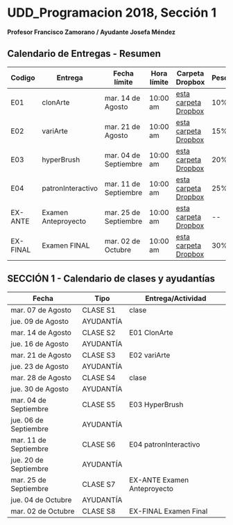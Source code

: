 # UDD_Programacion 2018, Sección 1
**Profesor Francisco Zamorano / Ayudante Josefa Méndez**


## Calendario de Entregas - Resumen

Codigo  | Entrega           | Fecha límite        | Hora límite | Carpeta Dropbox                                                            | Peso
--      | --                | --                  | --          | --                                                                         | --  |
E01     |clonArte           |mar. 14 de Agosto    | 10:00 am    |[esta carpeta Dropbox](https://www.dropbox.com/request/RG4jJyEZgBRWCaqtSV5p)| 10% |
E02     |variArte           |mar. 21 de Agosto    | 10:00 am    |[esta carpeta Dropbox](https://www.dropbox.com/request/oHT8rhkAUQ6LLV0s4bPy)| 15% |
E03     |hyperBrush         |mar. 04 de Septiembre| 10:00 am    |[esta carpeta Dropbox](https://www.dropbox.com/request/hwBJ3SOdYAE2M8auazb0)| 20% |
E04     |patronInteractivo  |mar. 11 de Septiembre| 10:00 am    |[esta carpeta Dropbox](https://www.dropbox.com/request/6DWaouiyWdhKfRtgs4js)| 25% |
EX-ANTE |Examen Anteproyecto|mar. 25 de Septiembre| 10:00 am    |[esta carpeta Dropbox](https://www.dropbox.com/request/JkegJqpaCM91qJIhCDcN)| --  |
EX-FINAL|Examen FINAL       |mar. 02 de Octubre   | 10:00 am    |[esta carpeta Dropbox](https://www.dropbox.com/request/u3B9gOee1TIEwW1kYfl2)| 30% |


## SECCIÓN 1 - Calendario de clases y ayudantías
Fecha | Tipo | Entrega/Actividad
------------ | ------------- | ---
mar. 07 de Agosto	| CLASE	S1	| clase
jue. 09 de Agosto	| AYUDANTÍA	|
mar. 14 de Agosto	| CLASE	S2	| E01 ClonArte
jue. 16 de Agosto	| AYUDANTÍA	|
mar. 21 de Agosto	| CLASE	S3	| E02 variArte
jue. 23 de Agosto	| AYUDANTÍA	|
mar. 28 de Agosto	| CLASE	S4	| clase
jue. 30 de Agosto	| AYUDANTÍA	|
mar. 04 de Septiembre	| CLASE S5	| E03 HyperBrush
jue. 06 de Septiembre	| AYUDANTÍA	|
mar. 11 de Septiembre	| CLASE	S6	| E04 patronInteractivo
jue. 20 de Septiembre	| AYUDANTÍA	|
mar. 25 de Septiembre	| CLASE	S7	|EX-ANTE Examen Anteproyecto
jue. 04 de Octubre	| AYUDANTÍA	|
mar. 02 de Octubre	| CLASE	S8	| EX-FINAL Examen Final
